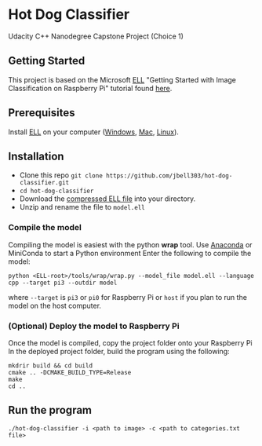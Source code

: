 # Hot Dog Classifier
Udacity C++ Nanodegree Capstone Project (Choice 1)


## Getting Started
This project is based on the Microsoft [ELL](https://microsoft.github.io/ELL/) "Getting Started with Image Classification on Raspberry Pi" tutorial found [here](https://microsoft.github.io/ELL/tutorials/Getting-started-with-image-classification-in-cpp/).

## Prerequisites
Install [ELL](https://github.com/microsoft/ELL) on your computer ([Windows](https://github.com/microsoft/ELL/blob/master/INSTALL-Windows.md), [Mac](https://github.com/microsoft/ELL/blob/master/INSTALL-Mac.md), [Linux](https://github.com/microsoft/ELL/blob/master/INSTALL-Ubuntu.md)).

## Installation
* Clone this repo `git clone https://github.com/jbell303/hot-dog-classifier.git`
* `cd hot-dog-classifier`
* Download the [compressed ELL file](https://github.com/Microsoft/ELL-models/raw/master/models/ILSVRC2012/d_I224x224x3CMCMCMCMCMCMC1AS/d_I224x224x3CMCMCMCMCMCMC1AS.ell.zip) into your directory.
* Unzip and rename the file to `model.ell`

### Compile the model

Compiling the model is easiest with the python **wrap** tool.
Use [Anaconda](https://www.anaconda.com/) or MiniConda to start a Python environment
Enter the following to compile the model:
```
python <ELL-root>/tools/wrap/wrap.py --model_file model.ell --language cpp --target pi3 --outdir model
```
where `--target` is `pi3` or `pi0` for Raspberry Pi or `host` if you plan to run the model on the host computer.

### (Optional) Deploy the model to Raspberry Pi
Once the model is compiled, copy the project folder onto your Raspberry Pi
In the deployed project folder, build the program using the following:
```
mkdrir build && cd build
cmake .. -DCMAKE_BUILD_TYPE=Release
make
cd ..
```
## Run the program
`./hot-dog-classifier -i <path to image> -c <path to categories.txt file>`
